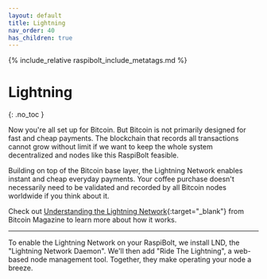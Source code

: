 ```yaml
---
layout: default
title: Lightning
nav_order: 40
has_children: true
---
```

<!-- markdownlint-disable MD014 MD022 MD025 MD040 -->
{% include_relative raspibolt_include_metatags.md %}

# Lightning
{: .no_toc }

Now you're all set up for Bitcoin.
But Bitcoin is not primarily designed for fast and cheap payments.
The blockchain that records all transactions cannot grow without limit if we want to keep the whole system decentralized and nodes like this RaspiBolt feasible.


Building on top of the Bitcoin base layer, the Lightning Network enables instant and cheap everyday payments.
Your coffee purchase doesn't necessarily need to be validated and recorded by all Bitcoin nodes worldwide if you think about it.

Check out [Understanding the Lightning Network](https://bitcoinmagazine.com/technical/understanding-the-lightning-network-part-building-a-bidirectional-payment-channel-1464710791){:target="_blank"} from Bitcoin Magazine to learn more about how it works.

---

To enable the Lightning Network on your RaspiBolt, we install LND, the "Lightning Network Daemon".
We'll then add "Ride The Lightning", a web-based node management tool.
Together, they make operating your node a breeze.

